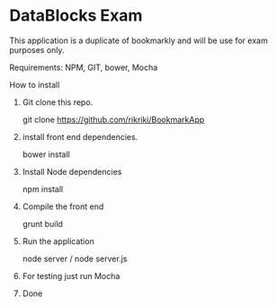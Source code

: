 DataBlocks Exam
===============

This application is a duplicate of bookmarkly and will be use for exam purposes only.


Requirements:
NPM, GIT, bower, Mocha

How to install

1. Git clone this repo.

	git clone https://github.com/rikriki/BookmarkApp

2. install front end dependencies.
	
	bower install

3. Install Node dependencies

	npm install


4. Compile the front end
	
	grunt build

5. Run the application

	node server / node server.js


6. For testing just run Mocha


7. Done



